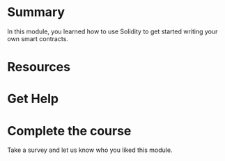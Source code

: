 # Summary

In this module, you learned how to use Solidity to get started writing your own smart contracts.

# Resources

# Get Help

# Complete the course
Take a survey and let us know who you liked this module.